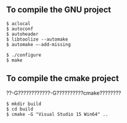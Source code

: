 ## To compile the GNU project
```
$ aclocal
$ autoconf
$ autoheader
$ libtoolize --automake
$ automake –-add-missing

$ ./configure
$ make
```

## To compile the cmake project
??-G????????????-G??????????cmake????????
```
$ mkdir build
$ cd build
$ cmake -G "Visual Studio 15 Win64" ..
```